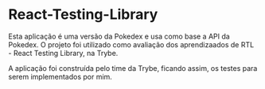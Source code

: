 # React-Testing-Library

Esta aplicação é uma versão da Pokedex e usa como base a API da Pokedex. O projeto foi utilizado como avaliação dos aprendizaados de RTL - React Testing Library, na Trybe.

A aplicação foi construída pelo time da Trybe, ficando assim, os testes para serem implementados por mim.
